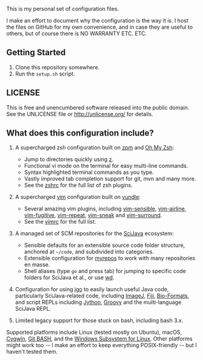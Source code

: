 This is my personal set of configuration files.

I make an effort to document why the configuration is the way it is.
I host the files on GitHub for my own convenience, and in case they
are useful to others, but of course there is NO WARRANTY ETC. ETC.


Getting Started
---------------

1. Clone this repository somewhere.
2. Run the `setup.sh` script.


LICENSE
-------

This is free and unencumbered software released into the public domain.
See the UNLICENSE file or http://unlicense.org/ for details.


What does this configuration include?
-------------------------------------

1.  A supercharged zsh configuration built on
    [zpm](https://github.com/zpm-zsh/zpm) and
    [Oh My Zsh](https://ohmyz.sh/):
    -   Jump to directories quickly using [z](https://github.com/rupa/z).
    -   Functional vi mode on the terminal for easy multi-line commands.
    -   Syntax highlighted terminal commands as you type.
    -   Vastly improved tab completion support for git, mvn and many more.
    -   See the [zshrc](zshrc) for the full list of zsh plugins.

2.  A supercharged [vim](https://www.vim.org/) configuration built on
    [vundle](https://github.com/VundleVim/Vundle.vim):
    -   Several amazing vim plugins, including
        [vim-sensible](https://github.com/tpope/vim-sensible),
        [vim-airline](https://github.com/vim-airline/vim-airline),
        [vim-fugitive](https://github.com/tpope/vim-fugitive),
        [vim-repeat](https://github.com/tpope/vim-repeat),
        [vim-sneak](https://github.com/justinmk/vim-sneak) and
        [vim-surround](https://github.com/tpope/vim-surround).
    -   See the [vimrc](vimrc) for the full list.

3.  A managed set of SCM repositories for the
    [SciJava](https://scijava.org/) ecosystem:
    -   Sensible defaults for an extensible source code folder structure,
        anchored at `~/code`, and subdivided into categories.
    -   Extensible configuration for
        [myrepos](https://myrepos.branchable.com/)
        to work with many repositories en masse.
    -   Shell aliases (type `go` and press tab) for jumping
        to specific code folders for SciJava et al., or use
        [wd](https://github.com/mfaerevaag/wd).

4.  Configuration for using [jgo](https://github.com/scijava/jgo) to
    easily launch useful Java code, particularly SciJava-related code,
    including [ImageJ](https://imagej.net/), [Fiji](https://fiji.sc/),
    [Bio-Formats](https://docs.openmicroscopy.org/bio-formats/latest/users/comlinetools/),
    and script REPLs including [Jython](https://www.jython.org/),
    [Groovy](https://groovy-lang.org/) and the multi-language SciJava REPL.

5.  Limited legacy support for those stuck on bash, including bash 3.x.

Supported platforms include Linux (tested mostly on Ubuntu), macOS,
[Cygwin](https://www.cygwin.com/), [Git BASH](https://gitforwindows.org/),
and the [Windows Subsystem for
Linux](https://docs.microsoft.com/en-us/windows/wsl/about). Other platforms
might work too -- I make an effort to keep everything POSIX-friendly -- but
I haven't tested them.
